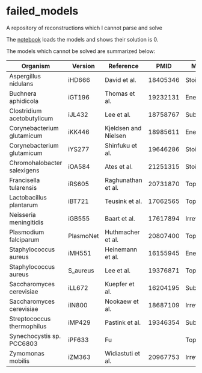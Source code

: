 # failed_models
A repository of reconstructions which I cannot parse and solve

The [notebook](failed_models.ipynb) loads the models and shows their solution is 0.

The models which cannot be solved are summarized below:

| Organism                    | Version   | Reference            | PMID     | Mongoose      | COBRA      |
|-----------------------------|-----------|----------------------|----------|---------------|------------|
| Aspergillus nidulans        | iHD666    | David et al.         | 18405346 | StoichBlocked | FALSE      |
| Buchnera aphidicola         | iGT196    | Thomas et al.        | 19232131 | EnergyBlocked | FALSE      |
| Clostridium acetobutylicum  | iJL432    | Lee et al.           | 18758767 | Subset        | not parsed |
| Corynebacterium glutamicum  | iKK446    | Kjeldsen and Nielsen | 18985611 | EnergyBlocked | FALSE      |
| Corynebacterium glutamicum  | iYS277    | Shinfuku et al.      | 19646286 | StoichBlocked | FALSE      |
| Chromohalobacter salexigens | iOA584    | Ates et al.          | 21251315 | StoichBlocked | FALSE      |
| Francisella tularensis      | iRS605    | Raghunathan et al.   | 20731870 | TopBlocked    | FALSE      |
| Lactobacillus plantarum     | iBT721    | Teusink et al.       | 17062565 | TopBlocked    | FALSE      |
| Neisseria meningitidis      | iGB555    | Baart et al.         | 17617894 | IrrevBlocked  | FALSE      |
| Plasmodium falciparum       | PlasmoNet | Huthmacher et al.    | 20807400 | TopBlocked    | FALSE      |
| Staphylococcus aureus       | iMH551    | Heinemann et al.     | 16155945 | EnergyBlocked | not parsed |
| Staphylococcus aureus       | S_aureus  | Lee et al.           | 19376871 | TopBlocked    | not parsed |
| Saccharomyces cerevisiae    | iLL672    | Kuepfer et al.       | 16204195 | Subset        | FALSE      |
| Saccharomyces cerevisiae    | iIN800    | Nookaew et al.       | 18687109 | IrrevBlocked  | FALSE      |
| Streptococcus thermophilus  | iMP429    | Pastink et al.       | 19346354 | Subset        | not parsed |
| Synechocystis sp. PCC6803   | iPF633    | Fu                   |          | TopBlocked    | not parsed |
| Zymomonas mobilis           | iZM363    | Widiastuti et al.    | 20967753 | IrrevBlocked  | FALSE      |

